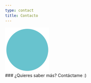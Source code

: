 ```yaml
---
type: contact
title: Contacto
---
```


<div class=".imgcontact">
<img src="/images/send140px.gif" alt="email" >
</div>
### ¿Quieres saber más? Contáctame :)
